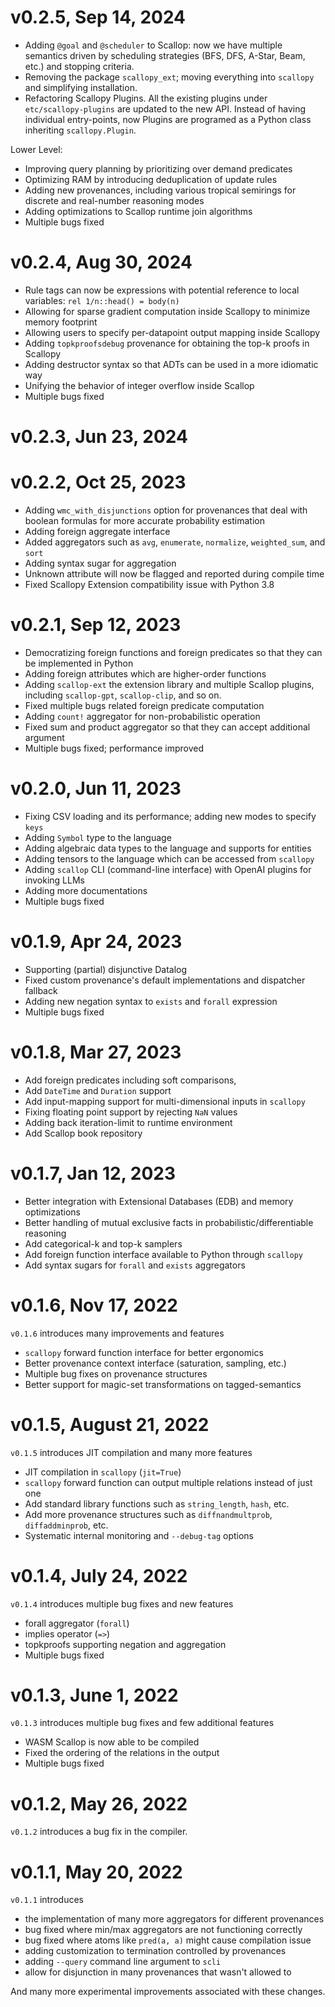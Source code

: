 # v0.2.5, Sep 14, 2024

- Adding `@goal` and `@scheduler` to Scallop: now we have multiple semantics driven by scheduling strategies (BFS, DFS, A-Star, Beam, etc.) and stopping criteria.
- Removing the package `scallopy_ext`; moving everything into `scallopy` and simplifying installation.
- Refactoring Scallopy Plugins. All the existing plugins under `etc/scallopy-plugins` are updated to the new API. Instead of having individual entry-points, now Plugins are programed as a Python class inheriting `scallopy.Plugin`.

Lower Level:
- Improving query planning by prioritizing over demand predicates
- Optimizing RAM by introducing deduplication of update rules
- Adding new provenances, including various tropical semirings for discrete and real-number reasoning modes
- Adding optimizations to Scallop runtime join algorithms
- Multiple bugs fixed

# v0.2.4, Aug 30, 2024

- Rule tags can now be expressions with potential reference to local variables: `rel 1/n::head() = body(n)`
- Allowing for sparse gradient computation inside Scallopy to minimize memory footprint
- Allowing users to specify per-datapoint output mapping inside Scallopy
- Adding `topkproofsdebug` provenance for obtaining the top-k proofs in Scallopy
- Adding destructor syntax so that ADTs can be used in a more idiomatic way
- Unifying the behavior of integer overflow inside Scallop
- Multiple bugs fixed

# v0.2.3, Jun 23, 2024

# v0.2.2, Oct 25, 2023

- Adding `wmc_with_disjunctions` option for provenances that deal with boolean formulas for more accurate probability estimation
- Adding foreign aggregate interface
- Added aggregators such as `avg`, `enumerate`, `normalize`, `weighted_sum`, and `sort`
- Adding syntax sugar for aggregation
- Unknown attribute will now be flagged and reported during compile time
- Fixed Scallopy Extension compatibility issue with Python 3.8

# v0.2.1, Sep 12, 2023

- Democratizing foreign functions and foreign predicates so that they can be implemented in Python
- Adding foreign attributes which are higher-order functions
- Adding `scallop-ext` the extension library and multiple Scallop plugins, including `scallop-gpt`, `scallop-clip`, and so on.
- Fixed multiple bugs related foreign predicate computation
- Adding `count!` aggregator for non-probabilistic operation
- Fixed sum and product aggregator so that they can accept additional argument
- Multiple bugs fixed; performance improved

# v0.2.0, Jun 11, 2023

- Fixing CSV loading and its performance; adding new modes to specify `keys`
- Adding `Symbol` type to the language
- Adding algebraic data types to the language and supports for entities
- Adding tensors to the language which can be accessed from `scallopy`
- Adding `scallop` CLI (command-line interface) with OpenAI plugins for invoking LLMs
- Adding more documentations
- Multiple bugs fixed

# v0.1.9, Apr 24, 2023

- Supporting (partial) disjunctive Datalog
- Fixed custom provenance's default implementations and dispatcher fallback
- Adding new negation syntax to `exists` and `forall` expression
- Multiple bugs fixed

# v0.1.8, Mar 27, 2023

- Add foreign predicates including soft comparisons,
- Add `DateTime` and `Duration` support
- Add input-mapping support for multi-dimensional inputs in `scallopy`
- Fixing floating point support by rejecting `NaN` values
- Adding back iteration-limit to runtime environment
- Add Scallop book repository

# v0.1.7, Jan 12, 2023

- Better integration with Extensional Databases (EDB) and memory optimizations
- Better handling of mutual exclusive facts in probabilistic/differentiable reasoning
- Add categorical-k and top-k samplers
- Add foreign function interface available to Python through `scallopy`
- Add syntax sugars for `forall` and `exists` aggregators

# v0.1.6, Nov 17, 2022

`v0.1.6` introduces many improvements and features
- `scallopy` forward function interface for better ergonomics
- Better provenance context interface (saturation, sampling, etc.)
- Multiple bug fixes on provenance structures
- Better support for magic-set transformations on tagged-semantics

# v0.1.5, August 21, 2022

`v0.1.5` introduces JIT compilation and many more features
- JIT compilation in `scallopy` (`jit=True`)
- `scallopy` forward function can output multiple relations instead of just one
- Add standard library functions such as `string_length`, `hash`, etc.
- Add more provenance structures such as `diffnandmultprob`, `diffaddminprob`, etc.
- Systematic internal monitoring and `--debug-tag` options

# v0.1.4, July 24, 2022

`v0.1.4` introduces multiple bug fixes and new features
- forall aggregator (`forall`)
- implies operator (`=>`)
- topkproofs supporting negation and aggregation
- Multiple bugs fixed

# v0.1.3, June 1, 2022

`v0.1.3` introduces multiple bug fixes and few additional features
- WASM Scallop is now able to be compiled
- Fixed the ordering of the relations in the output
- Multiple bugs fixed

# v0.1.2, May 26, 2022

`v0.1.2` introduces a bug fix in the compiler.

# v0.1.1, May 20, 2022

`v0.1.1` introduces
- the implementation of many more aggregators for different provenances
- bug fixed where min/max aggregators are not functioning correctly
- bug fixed where atoms like `pred(a, a)` might cause compilation issue
- adding customization to termination controlled by provenances
- adding `--query` command line argument to `scli`
- allow for disjunction in many provenances that wasn't allowed to

And many more experimental improvements associated with these changes.
